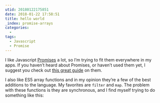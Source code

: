 ```yaml
---
utid: 20180122175851
date: 2018-01-22 17:58:51
title: hello world
_index: promise-arrays
categories:
  -
tags:
  - Javascript
  - Promise
---
```

I like Javascript [Promises](https://developer.mozilla.org/en-US/docs/Web/JavaScript/Reference/Global_Objects/Promise) a lot, so I’m trying to fit them everywhere in my apps. If you haven’t heard about Promises, or haven’t used them yet, I suggest you check out [this great guide](https://davidwalsh.name/promises) on them.

I also like ES5 array functions and in my opinion they’re a few of the best additions to the language. My favorites are `filter` and `map`. The problem with these functions is they are synchronous, and I find myself trying to do something like this:
